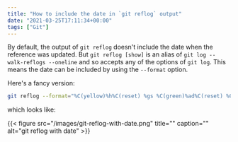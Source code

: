 ```yaml
---
title: "How to include the date in `git reflog` output"
date: "2021-03-25T17:11:34+00:00"
tags: ["Git"]
---
```


By default, the output of `git reflog` doesn't include the date when the
reference was updated. But `git reflog [show]` is an alias of
`git log --walk-reflogs --oneline` and so accepts any of the options of
`git log`. This means the date can be included by using the `--format` option.

Here's a fancy version:

```bash
git reflog --format="%C(yellow)%h%C(reset) %gs %C(green)%ad%C(reset) %C(blue)[%ar]%C(reset)"
```

which looks like:

{{< figure src="/images/git-reflog-with-date.png" title="" caption="" alt="git reflog with date" >}}
